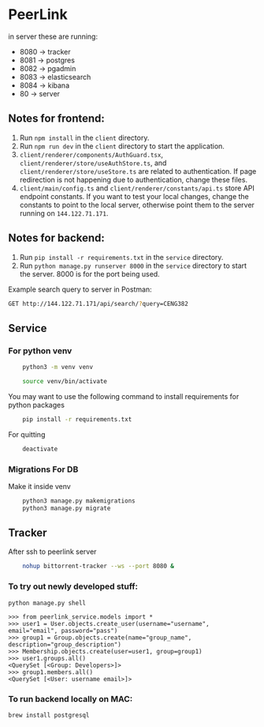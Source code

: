 # PeerLink

in server these are running:

* 8080 -> tracker
* 8081 -> postgres
* 8082 -> pgadmin
* 8083 -> elasticsearch
* 8084 -> kibana
* 80   -> server

## Notes for frontend:

1. Run `npm install` in the `client` directory.
2. Run `npm run dev` in the `client` directory to start the application.
3. `client/renderer/components/AuthGuard.tsx`, `client/renderer/store/useAuthStore.ts`, and `client/renderer/store/useStore.ts` are related to authentication. If page redirection is not happening due to authentication, change these files.
4. `client/main/config.ts` and `client/renderer/constants/api.ts` store API endpoint constants. If you want to test your local changes, change the constants to point to the local server, otherwise point them to the server running on `144.122.71.171`.

## Notes for backend:

1. Run `pip install -r requirements.txt` in the `service` directory.
2. Run `python manage.py runserver 8000` in the `service` directory to start the server. 8000 is for the port being used.


Example search query to server in Postman:
```bash
GET http://144.122.71.171/api/search/?query=CENG382
```

## Service

### For python venv

```bash
    python3 -m venv venv
```

```bash
    source venv/bin/activate
```

You may want to use the following command to install requirements for python packages
```bash
    pip install -r requirements.txt
```

For quitting
```bash
    deactivate
```

### Migrations For DB

Make it inside venv

```bash
    python3 manage.py makemigrations
    python3 manage.py migrate 
```

## Tracker

After ssh to peerlink server

```bash
    nohup bittorrent-tracker --ws --port 8080 &
```


### To try out newly developed stuff:
```
python manage.py shell

>>> from peerlink_service.models import *
>>> user1 = User.objects.create_user(username="username", email="email", password="pass")
>>> group1 = Group.objects.create(name="group_name", description="group_description")
>>> Membership.objects.create(user=user1, group=group1)
>>> user1.groups.all()
<QuerySet [<Group: Developers>]>
>>> group1.members.all()
<QuerySet [<User: username email>]>
```

### To run backend locally on MAC:

```
brew install postgresql
```